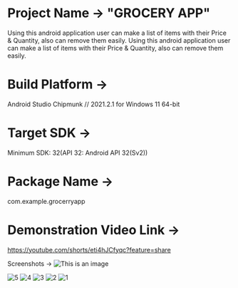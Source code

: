 # Project Name -> "GROCERY APP"
 Using this android application user can make a list of items with their Price & Quantity, also can remove them easily.
Using this android application user can make a list of items with their Price & Quantity, also can remove them easily.

# Build Platform ->
Android Studio Chipmunk // 2021.2.1 for Windows 11 64-bit

# Target SDK ->
Minimum SDK: 32(API 32: Android API 32(Sv2))

# Package Name ->
com.example.grocerryapp

# Demonstration Video Link ->
https://youtube.com/shorts/eti4hJCfyqc?feature=share

Screenshots ->
![This is an image](https://myoctocat.com/assets/images/base-octocat.svg)



![5](https://user-images.githubusercontent.com/100395176/210970540-3d0f9ad1-3ef6-4134-8a9b-378022b556ad.jpeg)
![4](https://user-images.githubusercontent.com/100395176/210970541-0887e2e0-a334-45a2-bf25-ce1f17397e68.jpeg)
![3](https://user-images.githubusercontent.com/100395176/210970543-f9ec3d03-ee01-4ed5-96fc-4b4e4d4e0ed3.jpeg)
![2](https://user-images.githubusercontent.com/100395176/210970550-1241d744-caf4-43a2-a47a-52861ef815a0.jpeg)
![1](https://user-images.githubusercontent.com/100395176/210970554-54e619ad-a8e9-4a7e-80a2-ae4ba6cf29b6.jpeg)

